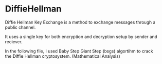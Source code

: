 # DiffieHellman

Diffie Hellman Key Exchange is a method to exchange messages through a public channel. 

It uses a single key for both encryption and decryption setup by sender and reciever.

In the following file, I used Baby Step Giant Step (bsgs) algortihm to crack the Diffie Hellman cryptosystem. (Mathematical Analysis)
